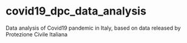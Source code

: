 # covid19_dpc_data_analysis
Data analysis of Covid19 pandemic in Italy, based on data released by Protezione Civile Italiana

